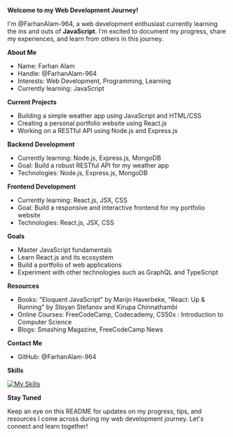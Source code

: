 **Welcome to my Web Development Journey!**

I'm @FarhanAlam-964, a web development enthusiast currently learning the ins and outs of **JavaScript**. I'm excited to document my progress, share my experiences, and learn from others in this journey.

**About Me**

* Name: Farhan Alam
* Handle: @FarhanAlam-964
* Interests: Web Development, Programming, Learning
* Currently learning: JavaScript

**Current Projects**

* Building a simple weather app using JavaScript and HTML/CSS
* Creating a personal portfolio website using React.js
* Working on a RESTful API using Node.js and Express.js

**Backend Development**

* Currently learning: Node.js, Express.js, MongoDB
* Goal: Build a robust RESTful API for my weather app
* Technologies: Node.js, Express.js, MongoDB

**Frontend Development**

* Currently learning: React.js, JSX, CSS
* Goal: Build a responsive and interactive frontend for my portfolio website
* Technologies: React.js, JSX, CSS

**Goals**

* Master JavaScript fundamentals
* Learn React.js and its ecosystem
* Build a portfolio of web applications
* Experiment with other technologies such as GraphQL and TypeScript

**Resources**

* Books: "Eloquent JavaScript" by Marijn Haverbeke, "React: Up & Running" by Stoyan Stefanov and Kirupa Chinnathambi
* Online Courses: FreeCodeCamp, Codecademy, CS50x : Introduction to Computer Science
* Blogs: Smashing Magazine, FreeCodeCamp News

**Contact Me**

* GitHub: @FarhanAlam-964

**Skills**

[![My Skills](https://skillicons.dev/icons?i=c,cpp,py,js,html,css,react,django,flask,mysql)](https://skillicons.dev)

**Stay Tuned**

Keep an eye on this README for updates on my progress, tips, and resources I come across during my web development journey. Let's connect and learn together!
